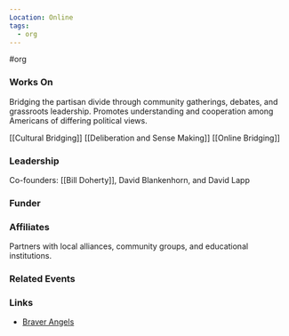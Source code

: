 ```yaml
---
Location: Online
tags:
  - org
---
```

#org

### Works On
Bridging the partisan divide through community gatherings, debates, and grassroots leadership. Promotes understanding and cooperation among Americans of differing political views.

[[Cultural Bridging]]
[[Deliberation and Sense Making]]
[[Online Bridging]]

### Leadership
Co-founders: [[Bill Doherty]], David Blankenhorn, and David Lapp

### Funder

### Affiliates
Partners with local alliances, community groups, and educational institutions.

### Related Events

### Links
- [Braver Angels](https://braverangels.org/)